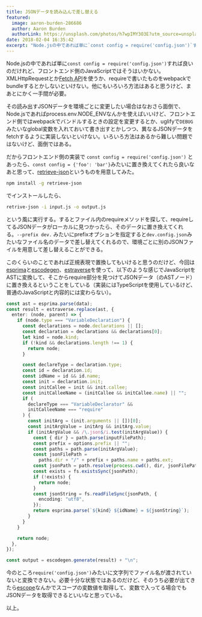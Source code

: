```yaml
---
title: JSONデータを読み込んで差し替える
featured:
  image: aaron-burden-286686
  author: Aaron Burden
  authorLink: https://unsplash.com/photos/h7wpIMY3O3E?utm_source=unsplash&utm_medium=referral&utm_content=creditCopyText
date: 2018-02-04 16:35:42
excerpt: "Node.jsの中であれば単に`const config = require('config.json')`すれば良いのだけれど、フロントエンド側のJavaScriptではそうはいかない。XMLHttpRequestとかFetch APIを使うか、requireで書いたものをwe"
---
```


Node.jsの中であれば単に`const config = require('config.json')`すれば良いのだけれど、フロントエンド側のJavaScriptではそうはいかない。XMLHttpRequestとか[Fetch API](https://developer.mozilla.org/ja/docs/Web/API/Fetch_API)を使うか、requireで書いたものをwebpackでbundleするとかしないといけない。他にもいろいろ方法はあると思うけど、まあとにかく一手間が必要。

その読み出すJSONデータを環境ごとに変更したい場合はなおさら面倒で、Node.jsであればprocess.env.NODE_ENVなんかを使えばいいけど、フロントエンド側ではwebpackでバンドルするときの設定を変更するとか、uglifyで`DEBUG`みたいなglobal変数を入れておいて書き出すとかしつつ、異なるJSONデータをfetchするように実装しないといけない。いろいろ方法はあるから難しい問題ではないけど、面倒ではある。<!--more-->

だからフロントエンド側の実装で `const config = require('config.json')` とあったら、`const config = {'foo': 'bar'}`みたいに置き換えてくれたら良いなあと思って、[retrieve-json](https://github.com/memolog/retrieve-json)というものを用意してみた。

```bash
npm install -g retrieve-json
```

でインストールしたら、

```bash
retrive-json -i input.js -o output.js
```

という風に実行する。するとファイル内のrequireメソッドを探して、requireしてるJSONデータがローカルに見つかったら、そのデータに置き換えてくれる。`--prefix dev.` みたいにprefixオプションを指定すると`dev.config.json`みたいなファイル名のデータで差し替えてくれるので、環境ごとに別のJSONファイルを用意して差し替えることができる。

このくらいのことであれば正規表現で置換してもいけると思うのだけど、今回は[esprima](https://github.com/jquery/esprima)と[escodegen](https://github.com/estools/escodegen)、[estraverse](https://github.com/estools/estraverse)を使って、以下のような感じでJavaScriptをASTに変換して、そこからrequire部分を見つけてJSONデータ（のASTノード）に置き換えるということをしている（実装にはTypeScriptを使用しているけど、普通のJavaScriptと内容的には変わらない）。

```typescript
const ast = esprima.parse(data);
const result = estraverse.replace(ast, {
  enter: (node, parent) => {
    if (node.type === "VariableDeclaration") {
      const declarations = node.declarations || [];
      const declaration = declarations && declarations[0];
      let kind = node.kind;
      if (!kind && declarations.length !== 1) {
        return node;
      }

      const declareType = declaration.type;
      const id = declaration.id;
      const idName = id && id.name;
      const init = declaration.init;
      const initCallee = init && init.callee;
      const initCalleeName = (initCallee && initCallee.name) || "";
      if (
        declareType === "VariableDeclarator" &&
        initCalleeName === "require"
      ) {
        const initArg = (init.arguments || [])[0];
        const initArgValue = initArg && initArg.value;
        if (initArgValue && /\.json$/i.test(initArgValue)) {
          const { dir } = path.parse(inputFilePath);
          const prefix = options.prefix || "";
          const paths = path.parse(initArgValue);
          const jsonFilePath =
            paths.dir + "/" + prefix + paths.name + paths.ext;
          const jsonPath = path.resolve(process.cwd(), dir, jsonFilePath);
          const exists = fs.existsSync(jsonPath);
          if (!exists) {
            return node;
          }
          const jsonString = fs.readFileSync(jsonPath, {
            encoding: "utf8",
          });
          return esprima.parse(`${kind} ${idName} = ${jsonString}`);
        }
      }
    }

    return node;
  },
});

const output = escodegen.generate(result) + "\n";
```

今のところ`require('config.json')`みたいに文字列でファイル名が渡されていないと変換できない。必要十分な状態ではあるのだけど、そのうち必要が出てきたら[escope](https://github.com/estools/escope)なんかでスコープの変数値を取得して、変数で入ってる場合でもJSONデータを取得できるといいなと思っている。

以上。

